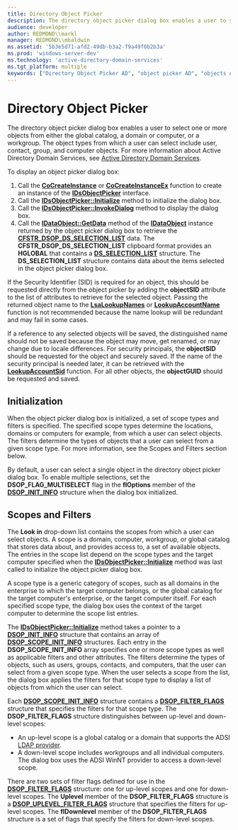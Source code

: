 ```yaml
---
title: Directory Object Picker
description: The directory object picker dialog box enables a user to select one or more objects from either the global catalog, a domain or computer, or a workgroup.
audience: developer
author: REDMOND\\markl
manager: REDMOND\\mbaldwin
ms.assetid: '5b3e5d71-afd2-49db-b3a2-f9a49f0b2b3a'
ms.prod: 'windows-server-dev'
ms.technology: 'active-directory-domain-services'
ms.tgt_platform: multiple
keywords: ["Directory Object Picker AD", "object picker AD", "objects AD , object picker"]
---
```


# Directory Object Picker

The directory object picker dialog box enables a user to select one or more objects from either the global catalog, a domain or computer, or a workgroup. The object types from which a user can select include user, contact, group, and computer objects. For more information about Active Directory Domain Services, see [Active Directory Domain Services](active-directory-domain-services.md).

To display an object picker dialog box:

1.  Call the [**CoCreateInstance**](_com_cocreateinstance) or [**CoCreateInstanceEx**](_com_cocreateinstanceex) function to create an instance of the [**IDsObjectPicker**](idsobjectpicker.md) interface.
2.  Call the [**IDsObjectPicker::Initialize**](idsobjectpicker-initialize.md) method to initialize the dialog box.
3.  Call the [**IDsObjectPicker::InvokeDialog**](idsobjectpicker-invokedialog.md) method to display the dialog box.
4.  Call the [**IDataObject::GetData**](_ole_idataobject_getdata) method of the [**IDataObject**](_ole_idataobject) instance returned by the object picker dialog box to retrieve the [**CFSTR\_DSOP\_DS\_SELECTION\_LIST**](cfstr-dsop-ds-selection-list.md) data. The **CFSTR\_DSOP\_DS\_SELECTION\_LIST** clipboard format provides an **HGLOBAL** that contains a [**DS\_SELECTION\_LIST**](ds-selection-list.md) structure. The **DS\_SELECTION\_LIST** structure contains data about the items selected in the object picker dialog box.

If the Security Identifier (SID) is required for an object, this should be requested directly from the object picker by adding the **objectSID** attribute to the list of attributes to retrieve for the selected object. Passing the returned object name to the [**LsaLookupNames**](https://msdn.microsoft.com/library/windows/desktop/ms721797) or [**LookupAccountName**](https://msdn.microsoft.com/library/windows/desktop/aa379159) function is not recommended because the name lookup will be redundant and may fail in some cases.

If a reference to any selected objects will be saved, the distinguished name should not be saved because the object may move, get renamed, or may change due to locale differences. For security principals, the **objectSID** should be requested for the object and securely saved. If the name of the security principal is needed later, it can be retrieved with the [**LookupAccountSid**](https://msdn.microsoft.com/library/windows/desktop/aa379166) function. For all other objects, the **objectGUID** should be requested and saved.

## Initialization

When the object picker dialog box is initialized, a set of scope types and filters is specified. The specified scope types determine the locations, domains or computers for example, from which a user can select objects. The filters determine the types of objects that a user can select from a given scope type. For more information, see the Scopes and Filters section below.

By default, a user can select a single object in the directory object picker dialog box. To enable multiple selections, set the **DSOP\_FLAG\_MULTISELECT** flag in the **flOptions** member of the [**DSOP\_INIT\_INFO**](dsop-init-info.md) structure when the dialog box initialized.

## Scopes and Filters

The **Look in** drop-down list contains the scopes from which a user can select objects. A scope is a domain, computer, workgroup, or global catalog that stores data about, and provides access to, a set of available objects. The entries in the scope list depend on the scope types and the target computer specified when the [**IDsObjectPicker::Initialize**](idsobjectpicker-initialize.md) method was last called to initialize the object picker dialog box.

A scope type is a generic category of scopes, such as all domains in the enterprise to which the target computer belongs, or the global catalog for the target computer's enterprise, or the target computer itself. For each specified scope type, the dialog box uses the context of the target computer to determine the scope list entries.

The [**IDsObjectPicker::Initialize**](idsobjectpicker-initialize.md) method takes a pointer to a [**DSOP\_INIT\_INFO**](dsop-init-info.md) structure that contains an array of [**DSOP\_SCOPE\_INIT\_INFO**](dsop-scope-init-info.md) structures. Each entry in the **DSOP\_SCOPE\_INIT\_INFO** array specifies one or more scope types as well as applicable filters and other attributes. The filters determine the types of objects, such as users, groups, contacts, and computers, that the user can select from a given scope type. When the user selects a scope from the list, the dialog box applies the filters for that scope type to display a list of objects from which the user can select.

Each [**DSOP\_SCOPE\_INIT\_INFO**](dsop-scope-init-info.md) structure contains a [**DSOP\_FILTER\_FLAGS**](dsop-filter-flags.md) structure that specifies the filters for that scope type. The **DSOP\_FILTER\_FLAGS** structure distinguishes between up-level and down-level scopes:

-   An up-level scope is a global catalog or a domain that supports the ADSI [LDAP provider](https://msdn.microsoft.com/library/aa772203).
-   A down-level scope includes workgroups and all individual computers. The dialog box uses the ADSI WinNT provider to access a down-level scope.

There are two sets of filter flags defined for use in the [**DSOP\_FILTER\_FLAGS**](dsop-filter-flags.md) structure: one for up-level scopes and one for down-level scopes. The **Uplevel** member of the **DSOP\_FILTER\_FLAGS** structure is a [**DSOP\_UPLEVEL\_FILTER\_FLAGS**](dsop-uplevel-filter-flags.md) structure that specifies the filters for up-level scopes. The **flDownlevel** member of the **DSOP\_FILTER\_FLAGS** structure is a set of flags that specify the filters for down-level scopes.

 

 




